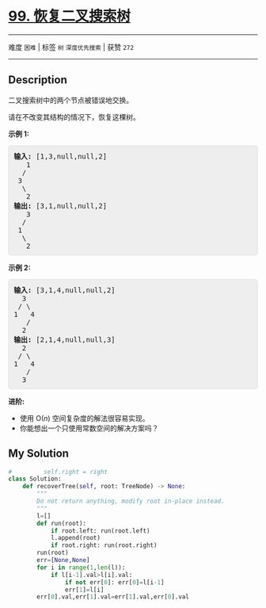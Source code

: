 # [99. 恢复二叉搜索树](https://leetcode-cn.com/problems/recover-binary-search-tree/)

---

难度 `困难` | 标签 `树` `深度优先搜索`  | 获赞 `272`

---

## Description

<style>
section pre{
    background-color: #eee;
    border: 1px solid #ddd;
    padding:10px;
    border-radius: 5px;
}
</style>
<section>
<p>二叉搜索树中的两个节点被错误地交换。</p>
<p>请在不改变其结构的情况下，恢复这棵树。</p>
<p><strong>示例&nbsp;1:</strong></p>
<pre><strong>输入:</strong> [1,3,null,null,2]
&nbsp;  1
&nbsp; /
&nbsp;3
&nbsp; \
&nbsp;  2
<strong>输出:</strong> [3,1,null,null,2]
&nbsp;  3
&nbsp; /
&nbsp;1
&nbsp; \
&nbsp;  2
</pre>
<p><strong>示例&nbsp;2:</strong></p>
<pre><strong>输入:</strong> [3,1,4,null,null,2]
  3
 / \
1   4
&nbsp;  /
&nbsp; 2
<strong>输出:</strong> [2,1,4,null,null,3]
  2
 / \
1   4
&nbsp;  /
 &nbsp;3</pre>
<p><strong>进阶:</strong></p>
<ul>
	<li>使用 O(<em>n</em>) 空间复杂度的解法很容易实现。</li>
	<li>你能想出一个只使用常数空间的解决方案吗？</li>
</ul>
</section>

## My Solution

```python
#         self.right = right
class Solution:
    def recoverTree(self, root: TreeNode) -> None:
        """
        Do not return anything, modify root in-place instead.
        """
        l=[]
        def run(root):
            if root.left: run(root.left)
            l.append(root)
            if root.right: run(root.right)
        run(root)
        err=[None,None]
        for i in range(1,len(l)):
            if l[i-1].val>l[i].val: 
                if not err[0]: err[0]=l[i-1]
                err[1]=l[i]
        err[0].val,err[1].val=err[1].val,err[0].val
 
```

